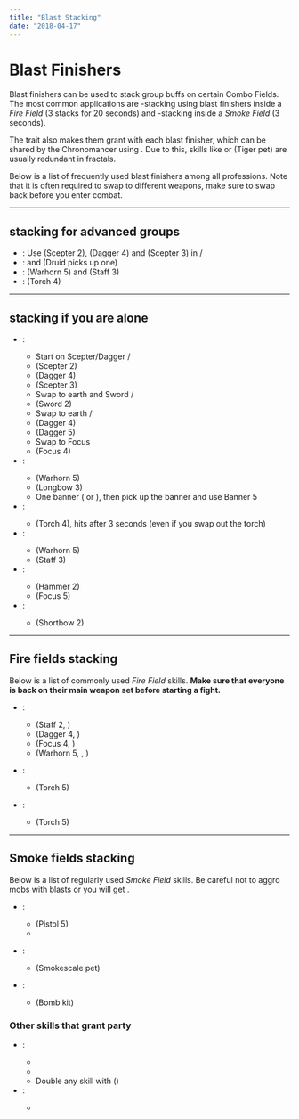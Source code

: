 ```yaml
---
title: "Blast Stacking"
date: "2018-04-17"
---
```


# Blast Finishers

Blast finishers can be used to stack group buffs on certain Combo Fields. The most common applications are <Boon name="might"/>-stacking using blast finishers inside a _Fire Field_ (3 stacks for 20 seconds) and <Effect name="stealth"/>-stacking inside a _Smoke Field_ (3 seconds).

The <Specialization name="elementalist"/> trait <Trait id="1510"/> also makes them grant <Boon name="fury"/> with each blast finisher, which can be shared by the <Icon name="chronomancer"/> Chronomancer using <Skill id="10236"/>. Due to this, skills like <Skill id="14403"/> or <Skill id="31451"/> (Tiger pet) are usually redundant in fractals.

Below is a list of frequently used blast finishers among all professions. Note that it is often required to swap to different weapons, make sure to swap back before you enter combat.

---

## <Boon name="might"/> stacking for advanced groups

* <Specialization name="weaver"/>: Use <Skill id="5692"/> (Scepter 2), <Skill id="5691"/> (Dagger 4) and <Skill id="5675"/> (Scepter 3) in <Skill id="5492" text="false"/> / <Skill id="5492" text="false"/>
* <Specialization name="warrior"/>: <Skill id="14405"/> and <Skill id="14407"/> (Druid picks up one)
* <Specialization name="druid"/>: <Skill id="12621"/> (Warhorn 5) and <Skill id="31535"/> (Staff 3)
* <Specialization name="mesmer"/>: <Skill id="10285"/> (Torch 4)

---

## <Boon name="might"/> stacking if you are alone

* <Specialization name="weaver"/>:
  * Start on Scepter/Dagger <Skill id="5492" text="false"/> / <Skill id="5492" text="false"/>
  * <Skill id="5692"/> (Scepter 2)
  * <Skill id="5691"/> (Dagger 4)
  * <Skill id="5675"/> (Scepter 3)
  * Swap to earth and Sword <Skill id="5495" text="false"/> / <Skill id="5492" text="false"/>
  * <Skill id="40709"/> (Sword 2)
  * Swap to earth <Skill id="5495" text="false"/> / <Skill id="5495" text="false"/>
  * <Skill id="5690"/> (Dagger 4)
  * <Skill id="5522"/> (Dagger 5)
  * Swap to Focus
  * <Skill id="5555"/> (Focus 4)
* <Specialization name="warrior"/>:
  * <Skill id="14394"/> (Warhorn 5)
  * <Skill id="14381"/> (Longbow 3)
  * One banner (<Skill id="14405"/> or <Skill id="14407"/>), then pick up the banner and use Banner 5
* <Specialization name="mesmer"/>:
  * <Skill id="10285"/> (Torch 4), hits after 3 seconds (even if you swap out the torch)
* <Specialization name="ranger"/>:
  * <Skill id="12621"/> (Warhorn 5)
  * <Skill id="31535"/> (Staff 3)
* <Specialization name="guardian"/>:
  * <Skill id="9194"/> (Hammer 2)
  * <Skill id="9082"/> (Focus 5)
* <Specialization name="thief"/>:
  * <Skill id="13041"/> (Shortbow 2)

---

## Fire fields <Label><Boon name="might"/> stacking</Label>

Below is a list of commonly used _Fire Field_ skills. **Make sure that everyone is back on their main weapon set before starting a fight.**

* <Specialization name="elementalist"/>:

  * <Skill id="5548"/> (Staff 2, <Skill id="5492" text="false"/>)
  * <Skill id="5691"/> (Dagger 4, <Skill id="5492" text="false"/>)
  * <Skill id="5497"/> (Focus 4, <Skill id="5492" text="false"/>)
  * <Skill id="29533"/> (Warhorn 5, <Skill id="5492" text="false"/>, <Icon name="tempest"/>)

* <Specialization name="berserker"/>:

  * <Skill id="29940"/> (Torch 5)

* <Specialization name="ranger"/>:
  * <Skill id="12504"/> (Torch 5)

---

## Smoke fields <Label><Effect name="stealth"/> stacking</Label>

Below is a list of regularly used _Smoke Field_ skills. Be careful not to aggro mobs with blasts or you will get <Effect name="revealed"/>.

* <Specialization name="thief"/>:

  * <Skill id="13113"/> (Pistol 5)
  * <Skill id="13065"/>

* <Specialization name="ranger"/>:

  * <Skill id="31568"/> (Smokescale pet)

* <Specialization name="engineer"/>:
  * <Skill id="5824"/> (Bomb kit)

### Other skills that grant party <Effect name="stealth"/>

* <Specialization name="mesmer"/>:
  * <Skill id="10245"/>
  * <Skill id="10187"/>
  * Double any skill with <Skill id="29830"/> (<Icon name="chronomancer"/>)
* <Specialization name="thief"/>:
  * <Skill id="13117"/>  
